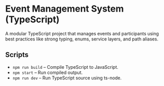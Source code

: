 # Event Management System (TypeScript)

A modular TypeScript project that manages events and participants using best practices like strong typing, enums, service layers, and path aliases.

## Scripts

- `npm run build` – Compile TypeScript to JavaScript.
- `npm start` – Run compiled output.
- `npm run dev` – Run TypeScript source using ts-node.
